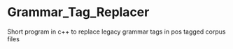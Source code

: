 # Grammar_Tag_Replacer
Short program in c++ to replace legacy grammar tags in pos tagged corpus files

